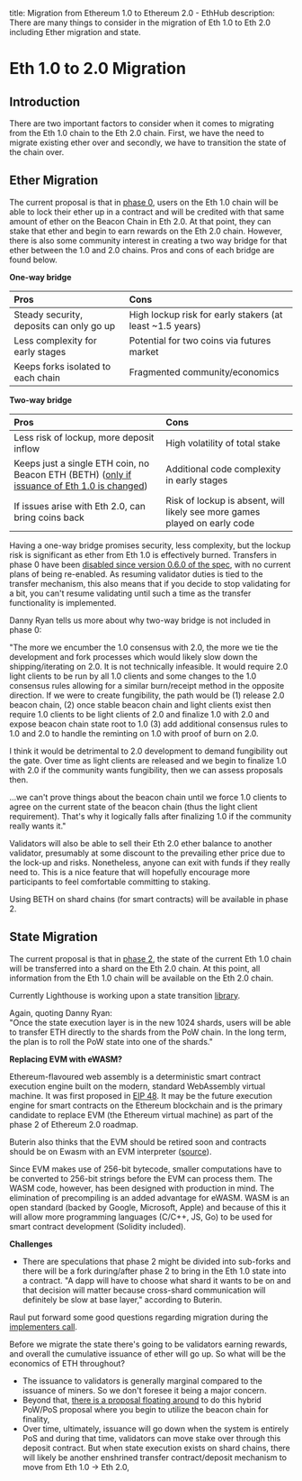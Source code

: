 title: Migration from Ethereum 1.0 to Ethereum 2.0 - EthHub
description: There are many things to consider in the migration of Eth 1.0 to Eth 2.0 including Ether migration and state.

# Eth 1.0 to 2.0 Migration

## Introduction

There are two important factors to consider when it comes to migrating from the Eth 1.0 chain to the Eth 2.0 chain. First, we have the need to migrate existing ether over and secondly, we have to transition the state of the chain over.

## Ether Migration

The current proposal is that in [phase 0](./eth-2.0-phases#phase-0-beacon-chain), users on the Eth 1.0 chain will be able to lock their ether up in a contract and will be credited with that same amount of ether on the Beacon Chain in Eth 2.0. At that point, they can stake that ether and begin to earn rewards on the Eth 2.0 chain. However, there is also some community interest in creating a two way bridge for that ether between the 1.0 and 2.0 chains. Pros and cons of each bridge are found below.

**One-way bridge**

| Pros | Cons |
| :--- | :--- |
| Steady security, deposits can only go up | High lockup risk for early stakers (at least ~1.5 years) |
| Less complexity for early stages | Potential for two coins via futures market |
| Keeps forks isolated to each chain | Fragmented community/economics |
 

**Two-way bridge**

| Pros | Cons |
| :--- | :--- |
| Less risk of lockup, more deposit inflow | High volatility of total stake |
| Keeps just a single ETH coin, no Beacon ETH \(BETH\) ([only if issuance of Eth 1.0 is changed](https://medium.com/@fubuloubu/economically-linking-ethereum-1-0-2-0-e5af0fec02ed)) | Additional code complexity in early stages |
| If issues arise with Eth 2.0, can bring coins back | Risk of lockup is absent, will likely see more games played on early code |

Having a one-way bridge promises security, less complexity, but the lockup risk is significant as ether from Eth 1.0 is effectively burned. Transfers in phase 0 have been [disabled since version 0.6.0 of the spec](https://github.com/ethereum/eth2.0-specs/pull/965), with no current plans of being re-enabled. As resuming validator duties is tied to the transfer mechanism, this also means that if you decide to stop validating for a bit, you can't resume validating until such a time as the transfer functionality is implemented.

Danny Ryan tells us more about why two-way bridge is not included in phase 0:

"The more we encumber the 1.0 consensus with 2.0, the more we tie the development and fork processes which would likely slow down the shipping/iterating on 2.0. It is not technically infeasible. It would require 2.0 light clients to be run by all 1.0 clients and some changes to the 1.0 consensus rules allowing for a similar burn/receipt method in the opposite direction. If we were to create fungibility, the path would be \(1\) release 2.0 beacon chain, \(2\) once stable beacon chain and light clients exist then require 1.0 clients to be light clients of 2.0 and finalize 1.0 with 2.0 and expose beacon chain state root to 1.0 \(3\) add additional consensus rules to 1.0 and 2.0 to handle the reminting on 1.0 with proof of burn on 2.0.

I think it would be detrimental to 2.0 development to demand fungibility out the gate. Over time as light clients are released and we begin to finalize 1.0 with 2.0 if the community wants fungibility, then we can assess proposals then.

...we can't prove things about the beacon chain until we force 1.0 clients to agree on the current state of the beacon chain \(thus the light client requirement\). That's why it logically falls after finalizing 1.0 if the community really wants it."

Validators will also be able to sell their Eth 2.0 ether balance to another validator, presumably at some discount to the prevailing ether price due to the lock-up and risks. Nonetheless, anyone can exit with funds if they really need to.
This is a nice feature that will hopefully encourage more participants to feel comfortable committing to staking.

Using BETH on shard chains (for smart contracts) will be available in phase 2.


## State Migration

The current proposal is that in [phase 2](./eth-2.0-phases#phase-2-state-execution), the state of the current Eth 1.0 chain will be transferred into a shard on the Eth 2.0 chain. At this point, all information from the Eth 1.0 chain will be available on the Eth 2.0 chain.

Currently Lighthouse is working upon a state transition [library](https://github.com/libp2p/go-libp2p-daemon).

Again, quoting Danny Ryan: <br/>
"Once the state execution layer is in the new 1024 shards, users will be able to transfer ETH directly to the shards from the PoW chain. In the long term, the plan is to roll the PoW state into one of the shards."


**Replacing EVM with eWASM?**

Ethereum-flavoured web assembly is a deterministic smart contract execution engine built on the modern, standard WebAssembly virtual machine. It was first proposed in [EIP 48](https://github.com/ethereum/EIPs/issues/48). It may be the future execution engine for smart contracts on the Ethereum blockchain and is the primary candidate to replace EVM (the Ethereum virtual machine) as part of the phase 2 of Ethereum 2.0 roadmap.

Buterin also thinks that the EVM should be retired soon and contracts should be on Ewasm with an EVM interpreter ([source](https://medium.com/ethereum-magicians/demystifying-the-road-to-ethereum-2-0-8130ade8d00f#a32b)).

Since EVM makes use of 256-bit bytecode, smaller computations have to be converted to 256-bit strings before the EVM can process them.
The WASM code, however, has been designed with production in mind. The elimination of precompiling is an added advantage for eWASM. WASM is an open standard \(backed by Google, Microsoft, Apple\) and because of this it will allow more programming languages \(C/C++, JS, Go\) to be used for smart contract development (Solidity included).
 
**Challenges**

* There are speculations that phase 2 might be divided into sub-forks and there will be a fork during/after phase 2 to bring in the Eth 1.0 state into a contract.
 "A dapp will have to choose what shard it wants to be on and that decision will matter because cross-shard communication will definitely be slow at base layer," according to Buterin.

Raul put forward some good questions regarding migration during the [implementers call](https://github.com/ethereum/eth2.0-pm/blob/master/eth2.0-implementers-calls/call_008.md).

Before we migrate the state there's going to be validators earning rewards, and overall the cumulative issuance of ether will go up. So what will be the economics of ETH throughout?
* The issuance to validators is generally marginal compared to the issuance of miners. So we don't foresee it being a major concern.
* Beyond that, [there is a proposal floating around](https://ethereum-magicians.org/t/finality-gadget-for-ethereum1x-working-group/3177) to do this hybrid PoW/PoS proposal where you begin to utilize the beacon chain for finality,
* Over time, ultimately, issuance will go down when the system is entirely PoS and during that time, validators can move stake over through this deposit contract. But when state execution exists on shard chains, there will likely be another enshrined transfer contract/deposit mechanism to move from Eth 1.0 &rarr; Eth 2.0,
